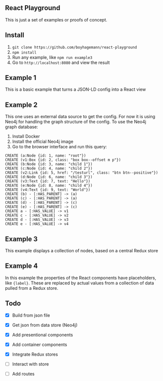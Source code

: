 React Playground
--------------------------------------------------

This is just a set of examples or proofs of concept.


## Install

1. `git clone https://github.com/boyhagemann/react-playground`
2. `npm install`
3. Run any example, like `npm run example3`
4. Go to `http://localhost:8080` and view the result

## Example 1
This is a basic example that turns a JSON-LD config into a React view

## Example 2
This one uses an external data source to get the config.
For now it is using Neo4j for handling the graph structure of the config.
To use the Neo4j graph database:
1. Install Docker
2. Install the official Neo4j image
3. Go to the browser interface and run this query:
```
CREATE (a:Node {id: 1, name: "root"})
CREATE (v1:Box {id: 2, class: "box box--offset m p"})
CREATE (b:Node {id: 3, name: "child 1"})
CREATE (c:Node {id: 4, name: "child 2"})
CREATE (v2:Link {id: 5, href: "/testurl", class: "btn btn--positive"})
CREATE (d:Node {id: 6, name: "child 3"})
CREATE (v3:Text {id: 7, text: "Hello"})
CREATE (e:Node {id: 8, name: "child 4"})
CREATE (v4:Text {id: 9, text: "World"})
CREATE (b) - [:HAS_PARENT] -> (a)
CREATE (c) - [:HAS_PARENT] -> (a)
CREATE (d) - [:HAS_PARENT] -> (c)
CREATE (e) - [:HAS_PARENT] -> (c)
CREATE a - [:HAS_VALUE] -> v1
CREATE c - [:HAS_VALUE] -> v2
CREATE d - [:HAS_VALUE] -> v3
CREATE e - [:HAS_VALUE] -> v4
```

## Example 3
This example displays a collection of nodes, based on a central Redux store

## Example 4
In this example the properties of the React components have placeholders, like `{label}`.
These are replaced by actual values from a collection of data pulled from a Redux store.


## Todo

* [x] Build from json file
* [x] Get json from data store (Neo4j)
* [x] Add presentional components
* [x] Add container components
* [x] Integrate Redux stores
* [ ] Interact with store
* [ ] Add routes


